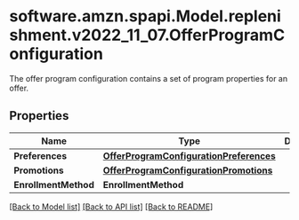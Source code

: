# software.amzn.spapi.Model.replenishment.v2022_11_07.OfferProgramConfiguration
The offer program configuration contains a set of program properties for an offer.

## Properties

Name | Type | Description | Notes
------------ | ------------- | ------------- | -------------
**Preferences** | [**OfferProgramConfigurationPreferences**](OfferProgramConfigurationPreferences.md) |  | [optional] 
**Promotions** | [**OfferProgramConfigurationPromotions**](OfferProgramConfigurationPromotions.md) |  | [optional] 
**EnrollmentMethod** | **EnrollmentMethod** |  | [optional] 

[[Back to Model list]](../README.md#documentation-for-models) [[Back to API list]](../README.md#documentation-for-api-endpoints) [[Back to README]](../README.md)

